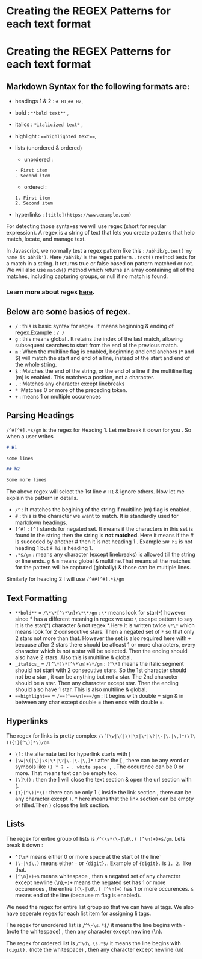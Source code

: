 # Creating the REGEX Patterns for each text format 

# Creating the REGEX Patterns for each text format

## Markdown Syntax for the following formats are:

- headings 1 & 2 : `# H1`,`## H2`,
- bold : `**bold text**` ,
- italics : `*italicized text*` ,
- highlight : `==highlighted text==`,
- lists (unordered & ordered)

  - unordered :

  ```
  - First item
  - Second item
  ```

  - ordered :

  ```
  1. First item
  2. Second item
  ```

- hyperlinks : `[title](https://www.example.com)`

For detecting those syntaxes we will use regex (short for regular expression). A regex is a string of text that lets you create patterns that help match, locate, and manage text.

In Javascript, we normally test a regex pattern like this : `/abhik/g.test('my name is abhik')`. Here `/abhik/` is the regex pattern. `.test()` method tests for a match in a string. It returns true or false based on pattern matched or not. We will also use `match()` method which returns an array containing all of the matches, including capturing groups, or null if no match is found.

### Learn more about regex [here](https://developer.mozilla.org/en-US/docs/Web/JavaScript/Guide/Regular_Expressions).

## Below are some basics of regex.

- `/`
  : this is basic syntax for regex. It means beginning & ending of regex.Example : `/ /`
- `g`
  : this means global . It retains the index of the last match, allowing subsequent searches to start from the end of the previous match.
- `m`
  : When the multiline flag is enabled, beginning and end anchors (^ and \$) will match the start and end of a line, instead of the start and end of the whole string.
- `$`
  : Matches the end of the string, or the end of a line if the multiline flag (m) is enabled. This matches a position, not a character.
- `.`
  : Matches any character except linebreaks
- `*`
  :Matches 0 or more of the preceding token.
- `+`
  : means 1 or multiple occurences

## Parsing Headings

`/^#[^#].*$/gm` is the regex for Heading 1. Let me break it down for you . So when a user writes

```md
# H1

some lines

## h2

Some more lines
```

The above regex will select the 1st line `# H1` & ignore others. Now let me explain the pattern in details.

- `/^`
  : It matches the begining of the string if multiline (m) flag is enabled.
- `#`
  : this is the character we want to match. It is standardly used for markdown headings.
- `[^#]`
  : `[^]` stands for negated set. It means if the characters in this set is found in the string then the string is **not matched**. Here it means if the # is succeded by another # then it is not heading 1 . Example :`## hi` is not heading 1 but `# hi` is heading 1.
- `.*$/gm`
  : means any character (except linebreaks) is allowed till the string or line ends. `g` & `m` means global & multiline.That means all the matches for the pattern will be captured (globally) & those can be multiple lines.

Similarly for heading 2 I will use `/^##[^#].*$/gm`

## Text Formatting

- `**bold**` = `/\*\*[^\*\n]+\*\*/gm`
  : `\*` means look for star(`*`) however since \* has a different meaning in regex we use `\` escape pattern to say it is the star(\*) character & not regex \*.Here it is written twice `\*\*` which means look for 2 consecutive stars. Then a negated set of `*` so that only 2 stars not more than that. However the set is also required here with `+` because after 2 stars there should be atleast 1 or more characters, every character which is not a star will be selected. Then the ending should also have 2 stars. Also this is multiline & global.
- `_italics_` = `/[^\*]\*[^\*\n]+\*/gm`
  : `[^\*]` means the italic segment should not start with 2 consecutive stars. So the 1st character should not be a star , it can be anything but not a star. The 2nd character should be a star. Then any character except star. Then the ending should also have 1 star. This is also multiline & global.
- `==highlight==` = `/==[^==\n]+==/gm`
  : It begins with double = sign & in between any char except double = then ends with double =.

## Hyperlinks

The regex for links is pretty complex `/\[[\w|\(|\)|\s|\*|\?|\-|\.|\,]*(\]\(){1}[^\)]*\)/gm`.

- `\[`
  : the alternate text for hyperlink starts with [
- `[\w|\(|\)|\s|\*|\?|\-|\.|\,]*`
  : after the [ , there can be any word or symbols like `() * ? - . white space ,` . The occurence can be 0 or more. That means text can be empty too.
- `(\]\()`
  : then the ] will close the text section & open the url section with (.
- `{1}[^\)]*\)`
  : there can be only 1 `(` inside the link section , there can be any character except `)`. \* here means that the link section can be empty or filled.Then \) closes the link section.

## Lists

The regex for entire group of lists is `/^(\s*(\-|\d\.) [^\n]+)+$/gm`. Lets break it down :

- `^(\s*` means either 0 or more space at the start of the line`
- `(\-|\d\.)` means either `-` or `{digit}.`. Example of `{digit}.` is `1. 2.` like that.
- `[^\n]+)+$` means whitespace , then a negated set of any character except newline (\n),`+)+` means the negated set has 1 or more occurences , the entire `((\-|\d\.) [^\n]+)` has 1 or more occurences. `$` means end of the line (because m flag is enabled).

We need the regex for entire list group so that we can have ul tags. We also have seperate regex for each list item for assigning li tags.

The regex for unordered list is `/^\-\s.*$/` it means the line begins with `-` (note the whitespace) , then any character except newline (\n).

The regex for ordered list is `/^\d\.\s.*$/` it means the line begins with `{digit}.` (note the whitespace) , then any character except newline (\n)

